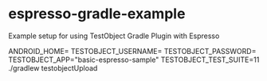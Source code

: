 # espresso-gradle-example
Example setup for using TestObject Gradle Plugin with Espresso

ANDROID_HOME=<path to your android sdk> TESTOBJECT_USERNAME=<username> TESTOBJECT_PASSWORD=<password> TESTOBJECT_APP="basic-espresso-sample" TESTOBJECT_TEST_SUITE=11 ./gradlew testobjectUpload
